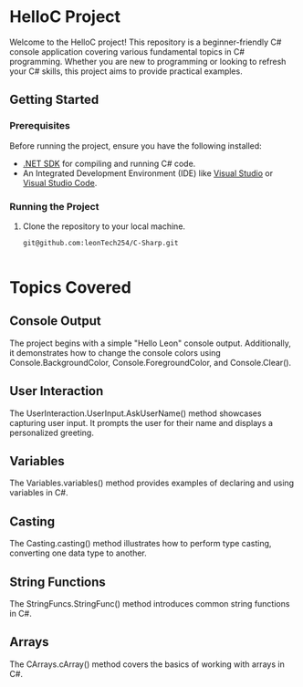 # HelloC Project

Welcome to the HelloC project! This repository is a beginner-friendly C# console application covering various fundamental topics in C# programming. Whether you are new to programming or looking to refresh your C# skills, this project aims to provide practical examples.

## Getting Started

### Prerequisites

Before running the project, ensure you have the following installed:

- [.NET SDK](https://dotnet.microsoft.com/download) for compiling and running C# code.
- An Integrated Development Environment (IDE) like [Visual Studio](https://visualstudio.microsoft.com/) or [Visual Studio Code](https://code.visualstudio.com/).

### Running the Project

1. Clone the repository to your local machine.

   ```bash
   git@github.com:leonTech254/C-Sharp.git



# Topics Covered
## Console Output

The project begins with a simple "Hello Leon" console output. Additionally, it demonstrates how to change the console colors using Console.BackgroundColor, Console.ForegroundColor, and Console.Clear().
## User Interaction

The UserInteraction.UserInput.AskUserName() method showcases capturing user input. It prompts the user for their name and displays a personalized greeting.
## Variables

The Variables.variables() method provides examples of declaring and using variables in C#.
## Casting

The Casting.casting() method illustrates how to perform type casting, converting one data type to another.
## String Functions

The StringFuncs.StringFunc() method introduces common string functions in C#.
## Arrays

The CArrays.cArray() method covers the basics of working with arrays in C#.





